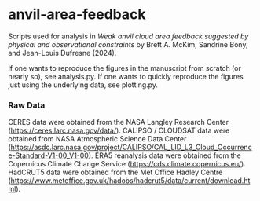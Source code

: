 # anvil-area-feedback
Scripts used for analysis in  _Weak anvil cloud area feedback suggested by physical and observational constraints_ by Brett A. McKim, Sandrine Bony, and Jean-Louis Dufresne (2024).

If one wants to reproduce the figures in the manuscript from scratch (or nearly so), see analysis.py. If one wants to quickly reproduce the figures just using the underlying data, see plotting.py.

### Raw Data
CERES data were obtained from the NASA  Langley  Research Center (https://ceres.larc.nasa.gov/data/). CALIPSO / CLOUDSAT data were obtained from NASA Atmospheric Science Data Center (https://asdc.larc.nasa.gov/project/CALIPSO/CAL_LID_L3_Cloud_Occurrence-Standard-V1-00_V1-00). ERA5 reanalysis data were obtained from the Copernicus Climate Change Service (https://cds.climate.copernicus.eu/). HadCRUT5 data were obtained from the Met Office Hadley Centre (https://www.metoffice.gov.uk/hadobs/hadcrut5/data/current/download.html).
